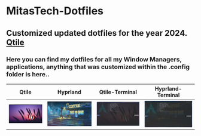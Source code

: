 # MitasTech-Dotfiles

## Customized updated dotfiles for the year 2024. [Qtile]([https://awesomewm.org/](https://qtile.org/))
### Here you can find my dotfiles for all my Window Managers, applications, anything that was customized within the .config folder is here.. 


|     Qtile   | Hyprland | Qtile-Terminal | Hyprland-Terminal 
|:-------------:|:-------------:|:-------------:|:-------------:|
|![](./Screenshots//Qtile-WM.png)|![](./Screenshots/Hyprland-2.png)|![](./Screenshots/Qtile-Terminal.png)|![](./Screenshots/Hyprland-1.png)

```
